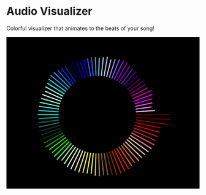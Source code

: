 # Audio Visualizer

Colorful visualizer that animates to the beats of your song!

![alt text](result.GIF)
